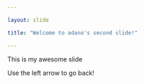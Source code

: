 ```yaml
---

layout: slide

title: "Welcome to adano's second slide!"

---
```


This is my awesome slide

Use the left arrow to go back!

